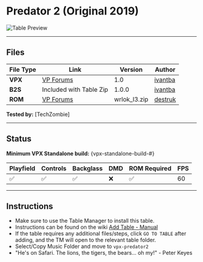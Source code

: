 # Predator 2 (Original 2019)

![Table Preview](../../images/vpx-predator2.png)

---

## Files
| File Type | Link | Version | Author | 
|-----------|--------|----------|--------------|
| **VPX** | [VP Forums](https://www.vpforums.org/index.php?app=downloads&showfile=16311) | 1.0 | [ivantba](https://www.vpforums.org/index.php?showuser=123858) |
| **B2S** | Included with Table Zip | 1.0.0 | [ivantba](https://www.vpforums.org/index.php?showuser=123858) |
| **ROM** | [VP Forums](https://www.vpforums.org/index.php?app=downloads&showfile=804) | wrlok_l3.zip | [destruk](https://www.vpforums.org/index.php?showuser=5) |

**Tested by:** [TechZombie]

---

## Status 
**Minimum VPX Standalone build:** {vpx-standalone-build-#}

| Playfield | Controls | Backglass | DMD | ROM Required | FPS | 
|-----------|----------|-----------|-----|--------------|-----|
| :white_check_mark: | :white_check_mark: | :white_check_mark: | :x: | :white_check_mark: | 60 |

---

## Instructions

- Make sure to use the Table Manager to install this table.
- Instructions can be found on the wiki [Add Table - Manual](https://github.com/LegendsUnchained/vpx-standalone-alp4k/wiki/%5B04%5D-%F0%9F%A7%A1-TM-%E2%80%90-Other-Features#add-table---manual)
- If the table requires any additional files/steps, click `GO TO TABLE` after adding, and the TM will open to the relevant table folder.
- Select/Copy Music Folder and move to `vpx-predator2`
- "He's on Safari. The lions, the tigers, the bears... oh my!" - Peter Keyes

